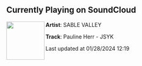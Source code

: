 ## Currently Playing on SoundCloud

[<img align="left" width="100" src="https://i1.sndcdn.com/artworks-fp5CzOhOy4gNKFDC-gAMggA-t500x500.jpg">](https://soundcloud.com/sablevalley/jsyk?in=nawtystep/sets/top-50-bass-singles-of-2023)

**Artist**: SABLE VALLEY 

**Track**: Pauline Herr - JSYK

Last updated at 01/28/2024 12:19
